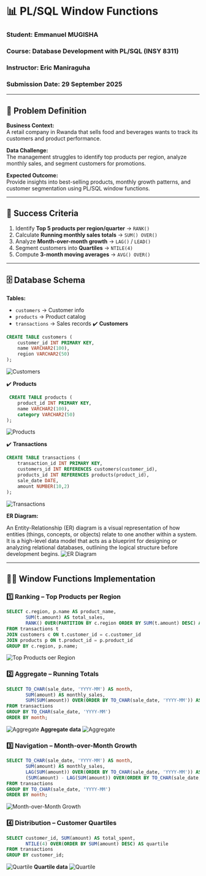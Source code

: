 # 📊 PL/SQL Window Functions 

### Student: Emmanuel MUGISHA  
### Course: Database Development with PL/SQL (INSY 8311)  
### Instructor: Eric Maniraguha  
### Submission Date: 29 September 2025 

---

## 📌 Problem Definition
**Business Context:**  
A retail company in Rwanda that sells food and beverages wants to track its customers and product performance.  

**Data Challenge:**  
The management struggles to identify top products per region, analyze monthly sales, and segment customers for promotions.  

**Expected Outcome:**  
Provide insights into best-selling products, monthly growth patterns, and customer segmentation using PL/SQL window functions.  

---

## 🎯 Success Criteria
1. Identify **Top 5 products per region/quarter** → `RANK()`  
2. Calculate **Running monthly sales totals** → `SUM() OVER()`  
3. Analyze **Month-over-month growth** → `LAG()` / `LEAD()`  
4. Segment customers into **Quartiles** → `NTILE(4)`  
5. Compute **3-month moving averages** → `AVG() OVER()`  

---

## 🗄️ Database Schema

**Tables:**  
- `customers` → Customer info  
- `products` → Product catalog  
- `transactions` → Sales records
✔️ **Customers**
``` sql
CREATE TABLE customers (
    customer_id INT PRIMARY KEY,
    name VARCHAR2(100),
    region VARCHAR2(50)
);
```
![Customers](https://github.com/Tomley25/plsql-window-functions-Emmanuel-MUGISHA/blob/main/Screenshot/Customers.png)

✔️ **Products**
``` sql
 CREATE TABLE products (
    product_id INT PRIMARY KEY,
    name VARCHAR2(100),
    category VARCHAR2(50)
);
```
![Products](https://github.com/Tomley25/plsql-window-functions-Emmanuel-MUGISHA/blob/main/Screenshot/Products.png)

✔️ **Transactions**
```sql
CREATE TABLE transactions (
    transaction_id INT PRIMARY KEY,
    customers_id INT REFERENCES customers(customer_id),
    products_id INT REFERENCES products(product_id),
    sale_date DATE,
    amount NUMBER(10,2)
);
```
![Transactions](https://github.com/Tomley25/plsql-window-functions-Emmanuel-MUGISHA/blob/main/Screenshot/Transactions.png)

**ER Diagram:** 

An Entity-Relationship (ER) diagram is a visual representation of how entities (things, concepts, or objects) relate to one another within a system. It is a high-level data model that acts as a blueprint for designing or analyzing relational databases, outlining the logical structure before development begins. 
![ER Diagram](https://github.com/Tomley25/plsql-window-functions-Emmanuel-MUGISHA/blob/main/Screenshot/ER%20Diagram.jpg) 

---

## 🧑‍💻 Window Functions Implementation  

### 1️⃣ Ranking – Top Products per Region
```sql
SELECT c.region, p.name AS product_name,
       SUM(t.amount) AS total_sales,
       RANK() OVER(PARTITION BY c.region ORDER BY SUM(t.amount) DESC) AS rank_in_region
FROM transactions t
JOIN customers c ON t.customer_id = c.customer_id
JOIN products p ON t.product_id = p.product_id
GROUP BY c.region, p.name;
```
![Top Products oer Region](https://github.com/Tomley25/plsql-window-functions-Emmanuel-MUGISHA/blob/main/Screenshot/Rank%20In%20Region%20data.png)

### 2️⃣ Aggregate – Running Totals
``` sql
SELECT TO_CHAR(sale_date, 'YYYY-MM') AS month,
       SUM(amount) AS monthly_sales,
       SUM(SUM(amount)) OVER(ORDER BY TO_CHAR(sale_date, 'YYYY-MM')) AS running_total
FROM transactions
GROUP BY TO_CHAR(sale_date, 'YYYY-MM')
ORDER BY month;
```
![Aggregate](https://github.com/Tomley25/plsql-window-functions-Emmanuel-MUGISHA/blob/main/Screenshot/Moving%20avg%20sql.png)
**Aggregate data**
![Aggregate](https://github.com/Tomley25/plsql-window-functions-Emmanuel-MUGISHA/blob/main/Screenshot/Moving%20avg%20data.png)

### 3️⃣ Navigation – Month-over-Month Growth
``` sql
SELECT TO_CHAR(sale_date, 'YYYY-MM') AS month,
       SUM(amount) AS monthly_sales,
       LAG(SUM(amount)) OVER(ORDER BY TO_CHAR(sale_date, 'YYYY-MM')) AS prev_month,
       (SUM(amount) - LAG(SUM(amount)) OVER(ORDER BY TO_CHAR(sale_date, 'YYYY-MM'))) AS growth
FROM transactions
GROUP BY TO_CHAR(sale_date, 'YYYY-MM')
ORDER BY month;
```
![Month-over-Month Growth](https://github.com/Tomley25/plsql-window-functions-Emmanuel-MUGISHA/blob/main/Screenshot/Growth%20Data.png)

### 4️⃣ Distribution – Customer Quartiles
``` sql
SELECT customer_id, SUM(amount) AS total_spent,
       NTILE(4) OVER(ORDER BY SUM(amount) DESC) AS quartile
FROM transactions
GROUP BY customer_id;
```
![Quartile](https://github.com/Tomley25/plsql-window-functions-Emmanuel-MUGISHA/blob/main/Screenshot/Quartile%20sql.png)
**Quartile data**
![Quartile](https://github.com/Tomley25/plsql-window-functions-Emmanuel-MUGISHA/blob/main/Screenshot/Quartile%20data.png)
